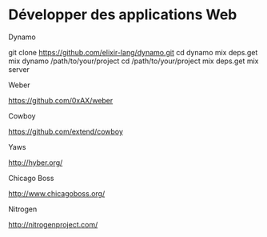 # Développer des applications Web

Dynamo

git clone https://github.com/elixir-lang/dynamo.git
cd dynamo
mix deps.get
mix dynamo /path/to/your/project
cd /path/to/your/project
mix deps.get
mix server

Weber

https://github.com/0xAX/weber

Cowboy

https://github.com/extend/cowboy

Yaws 

http://hyber.org/

Chicago Boss

http://www.chicagoboss.org/

Nitrogen

http://nitrogenproject.com/


